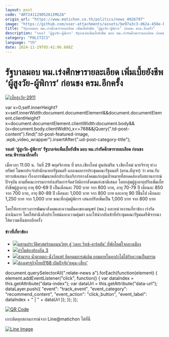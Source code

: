 ```yaml
---
layout: post
code: "ART24112905261IMGJA"
origin_url: "https://www.matichon.co.th/politics/news_4926797"
image: "https://github.com/user-attachments/assets/be97a3c3-d62a-456e-b618-27d766ad8f2f"
title: "รัฐบาลมอบ พม.เร่งศึกษารายละเอียด เพิ่มเบี้ยยังชีพ ‘ผู้สูงวัย-ผู้พิการ’ ก่อนชง ครม.อีกครั้ง"
description: "รอเฮ! 'ผู้สูงวัย-ผู้พิการ' รัฐบาลจ่อเพิ่มเบี้ยยังชีพ มอบ พม.เร่งรัดศึกษารายละเอียด ก่อนชง ครม.พิจารณาอีกครั้ง"
category: "POLITICS"
language: "th"
date: 2024-11-29T05:41:06.688Z
---
```


# รัฐบาลมอบ พม.เร่งศึกษารายละเอียด เพิ่มเบี้ยยังชีพ ‘ผู้สูงวัย-ผู้พิการ’ ก่อนชง ครม.อีกครั้ง

[![](https://www.matichon.co.th/wp-content/uploads/2024/11/เบี้ยสูงวัย-2911.jpg "เบี้ยสูงวัย-2911")](https://www.matichon.co.th/wp-content/uploads/2024/11/เบี้ยสูงวัย-2911.jpg)

var x=0;self.innerHeight?x=self.innerWidth:document.documentElement&&document.documentElement.clientHeight?x=document.documentElement.clientWidth:document.body&&(x=document.body.clientWidth),x<=768&&jQuery(".td-post-content").find(".td-post-featured-image, .wpb\_video\_wrapper").insertAfter(".ud-post-category-title");

**รอเฮ! ‘ผู้สูงวัย-ผู้พิการ’ รัฐบาลจ่อเพิ่มเบี้ยยังชีพ มอบ พม.เร่งรัดศึกษารายละเอียด ก่อนชง ครม.พิจารณาอีกครั้ง**

เมื่อเวลา 11.00 น. วันที่ 29 พฤศจิกายน ที่ มรภ.เชียงใหม่ ศูนย์แม่ริม จ.เชียงใหม่ นายจิรายุ ห่วงทรัพย์ โฆษกประจำสำนักนายกรัฐมนตรี แถลงผลการประชุมคณะรัฐมนตรี (ครม.สัญจร) ว่า ครม.รับทราบข้อเสนอ เรื่องการพัฒนาหลักประกันบริการทางสังคมแก่กลุ่มเป้าหมายที่สอดคล้องกับสถานการณ์ปัจจุบัน ตามที่คณะกรรมการส่งเสริมการจัดสวัสดิการสังคมแห่งชาติเสนอ โดยกลุ่มผู้สูงอายุปรับเพิ่มเบี้ยยังชีพผู้สูงอายุ อายุ 60-69 ปี เป็นเดือนละ 700 บาท จาก 600 บาท, อายุ 70-79 ปี เดือนละ 850 จาก 700 บาท, อายุ 80-89 ปี เดือนละ 1,000 บาท จาก 800 บาท และอายุ 90 ปีขึ้นไป เดือนละ 1,250 บาท จาก 1,000 บาท ขณะที่กลุ่มผู้พิการ เสนอปรับเพิ่มเป็น 1,000 บาท จาก 800 บาท

โดยให้กระทรวงการพัฒนาสังคมและความมั่นคงของมนุษย์ (พม.) และหน่วยงานเกี่ยวข้อง เร่งรัดดำเนินการ โดยให้คำนึงถึงประโยชน์และความคุ้มค่า และให้นำกลับเข้าที่ประชุมคณะรัฐมนตรีพิจารณาให้ความเห็นชอบอีกครั้ง

#### ข่าวที่เกี่ยวข้อง

*   [![](https://www.matichon.co.th/wp-content/uploads/2024/11/728-390.jpg)ผสานประวัติศาสตร์บนถนนวิทยุ สู่ ‘เดอะ ริทซ์-คาร์ลตัน’ ที่พักใหม่ใจกลางเมือง](https://www.matichon.co.th/lifestyle/news_4926844)
*   [![](https://www.matichon.co.th/wp-content/uploads/2024/11/Online-102911-2.jpg)ทำไมต้องท้องถิ่น 3](https://www.matichon.co.th/article/news_4926180)
*   [![](https://www.matichon.co.th/wp-content/uploads/2024/11/vfgf5-wed.jpg)สามารถ น้ำตาลตก-นั่งวีลแชร์ ยึดอุดมการณ์เดิม ยอมตายในคุกถ้าไม่ได้รับความเป็นธรรม](https://www.matichon.co.th/local/crime/news_4926796)
*   [![](https://www.matichon.co.th/wp-content/uploads/2024/11/ธนวรรธน์-พลวิชัย.jpg)ส่องเศรฐกิจไทยปี’68 เปิดปัจจัย‘หนุน-เสี่ยง’](https://www.matichon.co.th/news-monitor/news_4926587)

document.querySelectorAll(".relate-news a").forEach(function(element) { element.addEventListener("click", function() { var dataIndex = this.getAttribute("data-index"); var dataUrl = this.getAttribute("data-url"); dataLayer.push({ "event": "track\_event", "event\_category": "recommend\_content", "event\_action": "click\_button", "event\_label": dataIndex + " | " + dataUrl }); }); });

[![QR Code](https://www.matichon.co.th/wp-content/uploads/2023/07/wob1371z.jpg)](https://lin.ee/ht0nDxX)

เกาะติดทุกสถานการณ์จาก Line@matichon ได้ที่นี่

[![Line Image](https://www.matichon.co.th/wp-content/uploads/2023/07/th.png)](https://lin.ee/ht0nDxX)